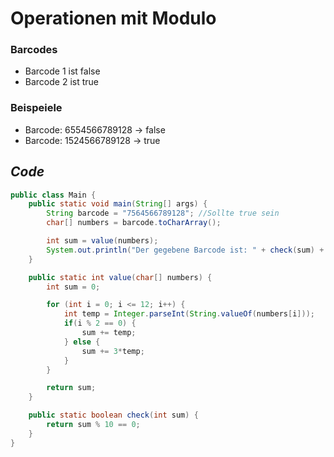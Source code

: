 # **Operationen mit Modulo**

### Barcodes 
- Barcode 1 ist false
- Barcode 2 ist true

### Beispeiele
- Barcode: 6554566789128 -> false
- Barcode: 1524566789128 -> true

## *Code*
```java
public class Main {
    public static void main(String[] args) {
        String barcode = "7564566789128"; //Sollte true sein
        char[] numbers = barcode.toCharArray();

        int sum = value(numbers);
        System.out.println("Der gegebene Barcode ist: " + check(sum) + " " + sum);
    }

    public static int value(char[] numbers) {
        int sum = 0;

        for (int i = 0; i <= 12; i++) {
            int temp = Integer.parseInt(String.valueOf(numbers[i]));
            if(i % 2 == 0) {
                sum += temp;
            } else {
                sum += 3*temp;
            }
        }

        return sum;
    }

    public static boolean check(int sum) {
        return sum % 10 == 0;
    }
}
```
